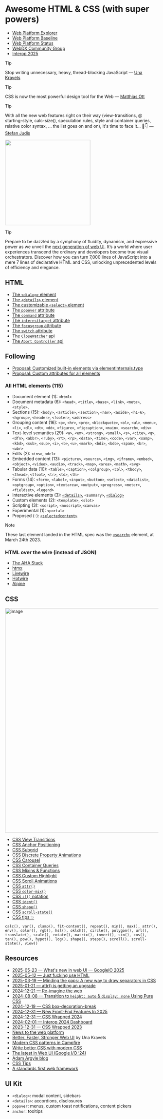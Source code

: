 # Awesome HTML & CSS (with super powers)

- [Web Platform Explorer](https://web-platform-dx.github.io/web-features-explorer/)
- [Web Platform Baseline](https://web.dev/baseline)
- [Web Platform Status](https://webstatus.dev/)
- [WebDX Community Group](https://web-platform-dx.github.io/web-features/webdx-cg/)
- [Interop 2025](https://webkit.org/blog/16458/announcing-interop-2025/)

> [!TIP]
> Stop writing unnecessary, heavy, thread-blocking JavaScript — [Una Kravets](https://una.github.io/better-faster-stronger-web-ui/)

> [!TIP]
> CSS is now the most powerful design tool for the Web — [Matthias Ott](https://youtu.be/su6WA0kUUJE?t=340)

> [!TIP]
> With all the new web features right on their way (view-transitions, @​starting-style, calc-size(), speculation rules, style and container queries, relative color syntax, ... the list goes on and on), it's time to face it... 🫣👇 — <a href="https://x.com/stefanjudis/status/1801176094243991995">Stefan Judis</a> <p><img src="https://pbs.twimg.com/media/GP8PXZBXsAAnFP_?format=jpg&name=large" height="280"/></p>

> [!TIP]
> Prepare to be dazzled by a symphony of fluidity, dynamism, and expressive power as we unveil the [next generation of web UI](https://io.google/2025/explore/pa-keynote-15). It’s a world where user experiences transcend the ordinary and developers become true visual orchestrators. Discover how you can turn 7,000 lines of JavaScript into a mere 7 lines of declarative HTML and CSS, unlocking unprecedented levels of efficiency and elegance.

## HTML

- [The `<dialog>` element](./resources/html-dialog-element.md)
- [The `<details>` element](./resources/html-details-element.md)
- [The customizable `<select>` element](./resources/html-customizable-select-element.md)
- [The `popover` attribute](./resources/html-popover-attribute.md)
- [The `command` attribute](./resources/html-invoker-commands-api.md)
- [The `interesttarget` attribute](./resources/html-interest-invokers.md)
- [The `focusgroup` attribute](./resources/html-focusgroup-attribute.md)
- [The `switch` attribute](./resources/html-switch-attribute.md)
- [The `CloseWatcher` api](./resources/html-closewatcher-api.md)
- [The `Abort Controller` api](./resources/html-abort-controller.md)

## Following

- [Proposal: Customized built-in elements via elementInternals.type](https://github.com/whatwg/html/issues/11061)
- [Proposal: Custom attributes for all elements](https://github.com/WICG/webcomponents/issues/1029)

### All HTML elements (115)

- Document element (1): `<html>`
- Document metadata (6): `<head>`, `<title>`, `<base>`, `<link>`, `<meta>`, `<style>`,
- Sections (15): `<body>`, `<article>`, `<section>`, `<nav>`, `<aside>`, `<h1-6>`, `<hgroup>`, `<header>`, `<footer>`, `<address>`
- Grouping content (16): `<p>`, `<hr>`, `<pre>`, `<blockquote>`, `<ol>`, `<ul>`, `<menu>`, `<li>`, `<dl>`, `<dt>`, `<dd>`, `<figure>`, `<figcaption>`, `<main>`, `<search>`, `<div>`
- Text-level semantics (29): `<a>`, `<em>`, `<strong>`, `<small>`, `<s>`, `<cite>`, `<q>`, `<dfn>`, `<abbr>`, `<ruby>`, `<rt>`, `<rp>`, `<data>`, `<time>`, `<code>`, `<var>`, `<samp>`, `<kbd>`, `<sub>`, `<sup>`, `<i>`, `<b>`, `<u>`, `<mark>`, `<bdi>`, `<bdo>`, `<span>`, `<br>`, `<wbr>`
- Edits (2): `<ins>`, `<del>`
- Embedded content (13): `<picture>`, `<source>`, `<img>`, `<iframe>`, `<embed>`, `<object>`, `<video>`, `<audio>`, `<track>`, `<map>`, `<area>`, `<math>`, `<svg>`
- Tabular data (10): `<table>`, `<caption>`, `<colgroup>`, `<col>`, `<tbody>`, `<thead>`, `<tfoot>`, `<tr>`, `<td>`, `<th>`
- Forms (14): `<form>`, `<label>`, `<input>`, `<button>`, `<select>`, `<datalist>`, `<optgroup>`, `<option>`, `<textarea>`, `<output>`, `<progress>`, `<meter>`, `<fieldset>`, `<legend>`
- Interactive elements (3): [`<details>`](https://html.spec.whatwg.org/multipage/interactive-elements.html#the-details-element), `<summary>`, [`<dialog>`](https://html.spec.whatwg.org/multipage/interactive-elements.html#the-dialog-element)
- Custom elements (2): `<template>`, `<slot>`
- Scripting (3): `<script>`, `<noscript>`,`<canvas>`
- Experimental (1): `<portal>`
- Proposed (-): [`<selectedcontent>`](https://una.im/select-updates/)

> [!NOTE]
> These last element landed in the HTML spec was the [`<search>`](https://www.scottohara.me/blog/2023/03/24/search-element.html) element, at March 24th 2023.


### HTML over the wire (instead of JSON)

- [The AHA Stack](https://ahastack.dev/)
- [htmx](https://htmx.org/)
- [Livewire](https://livewire.laravel.com/)
- [Hotwire](https://hotwired.dev/)
- [Alpine](https://github.com/alpinejs/alpine)


## CSS

<img width="737" alt="image" src="https://github.com/user-attachments/assets/1c618833-e4e6-4ad8-ac83-7e43fe1c04e0" />


- [CSS View Transitions](./resources/css-views-transitions.md)
- [CSS Anchor Positioning](./resources/css-anchor-positioning.md)
- [CSS Subgrid](./resources/css-subgrid.md)
- [CSS Discrete Property Animations](./resources/css-discrete-property-animations.md)
- [CSS Carousel](./resources/css-carousel.md)
- [CSS Container Queries](./resources/css-container-queries.md)
- [CSS Mixins & Functions](./resources/css-mixins-functions.md)
- [CSS Custom Highlight](./resources/css-custom-highlight.md)
- [CSS Scroll Animations](./resources/css-scroll-animations.md)
- [CSS `attr()`](./resources/css-attr.md)
- [CSS `color-mix()`](./resources/css-color-mix.md)
- [CSS `if()` notation](./resources/css-if-notation.md)
- [CSS `ident()`](./resources/css-ident.md)
- [CSS `shape()`](./resources/css-shape.md)
- [CSS `scroll-state()`](./resources/css-scroll-state.md)
- [CSS tips ✨](./resources/css-tips.md)



```
calc(), var(), clamp(), fit-content(), repeat(), min(), max(), attr(), env(), color(), rgb(), hsl(), oklch(), circle(), polygon(), url(), translate(), scale(), rotate(), matrix(), invert(), sin(), cos(), tan(), pow(), hypot(), log(), shape(), steps(), scroll(), scroll-state(), view()
```

## Resources

- [2025-05-23 — What's new in web UI — GoogleIO 2025](https://io.google/2025/explore/pa-keynote-15)
- [2025-05-12 — Just fucking use HTML](https://app.daily.dev/posts/nfbblnxfs)
- [2025-03-19 — Minding the gaps: A new way to draw separators in CSS](https://blogs.windows.com/msedgedev/2025/03/19/minding-the-gaps-a-new-way-to-draw-separators-in-css/)
- [2025-01-21 — attr() is getting an upgrade](https://una.im/advanced-attr/)
- [2024-12-21 — Re-imagine the web](https://www.youtube.com/watch?v=LjkraMIWPEY&list=PLNYkxOF6rcIA7z8m5u91ekf81ZXDjTMIZ&index=4)
- [2024-08-08 — Transition to `height: auto` & `display: none` Using Pure CSS](https://blog.css-weekly.com/transition-to-height-auto-display-none-using-pure-css)
- [2024-12-19 — CSS box-decoration-break](https://12daysofweb.dev/2024/css-box-decoration-break/)
- [2024-12-31 — New Front-End Features In 2025](https://www.smashingmagazine.com/2024/12/new-front-end-features-for-designers-in-2025/)
- [2024-12-31 — CSS Wrapped 2024](https://chrome.dev/css-wrapped-2024/)
- [2024-02-01 — Interop 2024 Dashboard](https://webkit.org/blog/14955/the-web-just-gets-better-with-interop/)
- [2023-12-31 — CSS Wrapped 2023](https://developer.chrome.com/blog/css-wrapped-2023)
- [News to the web platform](https://web.dev/blog)
- [Better, Faster, Stronger Web UI](https://una.github.io/better-faster-stronger-web-ui/) by Una Kravets
- [Modern CSS patterns in Campfire](https://dev.37signals.com/modern-css-patterns-and-techniques-in-campfire/)
- [Write better CSS with modern CSS](https://css-tip.com/better-modern-css/)
- [The latest in Web UI (Google I/O ‘24)](https://www.youtube.com/watch?v=_-6LgEjEyzE)
- [Adam Argyle blog](https://nerdy.dev/)
- [CSS Tips](https://css-tip.com/)
- [A standards first web framework](https://nuejs.org/blog/standards-first-web-framework/)


## UI Kit

- `<dialog>`: modal content, sidebars
- `<details>`: accordions, disclosures
- `popover`: menus, custom toast notifications, content pickers
- `anchor`: tooltips
